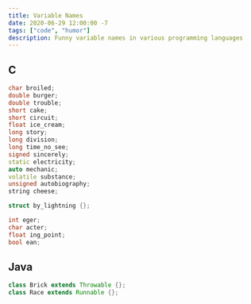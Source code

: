 ```yaml
---
title: Variable Names
date: 2020-06-29 12:00:00 -7
tags: ["code", "humor"]
description: Funny variable names in various programming languages
---
```


## C
<div class="full-bleed">

```cpp
char broiled;
double burger;
double trouble;
short cake;
short circuit;
float ice_cream;
long story;
long division;
long time_no_see;
signed sincerely;
static electricity;
auto mechanic;
volatile substance;
unsigned autobiography;
string cheese;

struct by_lightning {};

int eger;
char acter;
float ing_point;
bool ean;
```

</div>

## Java
<div class="full-bleed">

```java
class Brick extends Throwable {};
class Race extends Runnable {};
```

</div>
